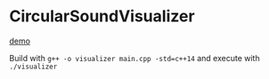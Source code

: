 # CircularSoundVisualizer
[demo](https://www.reddit.com/r/unixporn/comments/ck3mrj/oc_mpd_circular_real_time_sound_visualizer/?utm_source=share&utm_medium=web2x)

Build with ```g++ -o visualizer main.cpp -std=c++14```
and execute with ``` ./visualizer```

